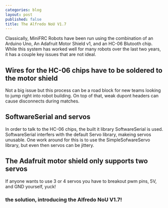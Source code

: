 ```yaml
---
categories: blog
layout: post
published: false
title: The Alfredo NoU V1.7
---
```

Classically, MiniFRC Robots have been run using the combination of an Arduino Uno, An Adafruit Motor Shield v1, and an HC-06 Blutooth chip. While this system has worked well for many robots over the last two years, it has a couple key issues that are not ideal.

## Wires for the HC-06 chips have to be soldered to the motor shield
Not a big issue but this process can be a road block for new teams looking to jump right into robot building. On top of that, weak dupont headers can cause disconnects during matches.

## SoftwareSerial and servos
In order to talk to the HC-06 chips, the built it library SoftwareSerial is used. SoftwareSerial interfers with the default Servo library, makeing servos unusable. One work around for this is to use the SimpleSofwareServo library, but even then servos can be jittery.

## The Adafruit motor shield only supports two servos
If anyone wants to use 3 or 4 servos you have to breakout pwm pins, 5V, and GND yourself, yuck!

### the solution, introducing the Alfredo NoU V1.7!


